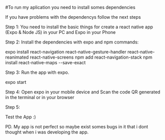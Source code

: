 #To run my aplication you need to install somes dependencies


If you have problems with the dependencys follow the next steps

Step 1:
You need to install the basic things for create a react native app (Expo & Node JS) in your PC and Expo in your Phone

Step 2:
Install the dependencies with expo and npm commands:

  expo install react-navigation react-native-gesture-handler react-native-reanimated react-native-screens
  npm add react-navigation-stack
  npm install react-native-maps --save-exact

Step 3:
Run the app with expo.

  expo start 
  
Step 4: 
Open expo in your mobile device and Scan the code QR generated in the terminal or in your browser

Step 5: 

Test the App :)

PD. My app is not perfect so maybe exist somes bugs in it that i dont thought when i was developing the app.

